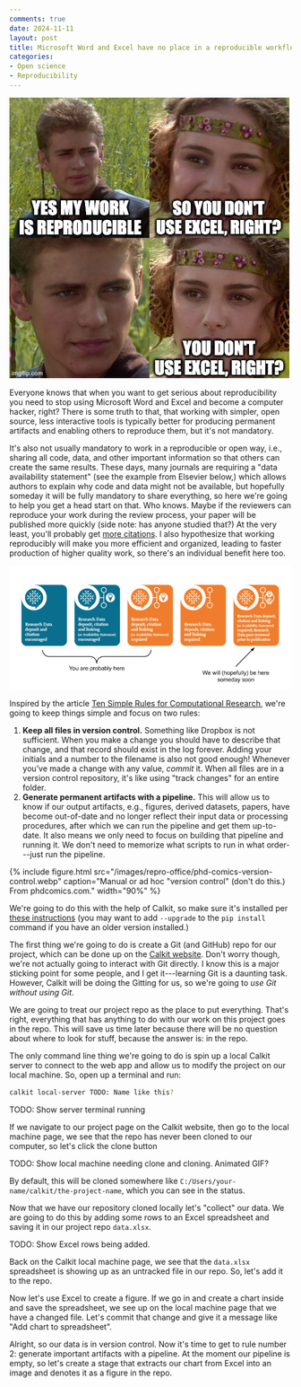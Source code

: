```yaml
---
comments: true
date: 2024-11-11
layout: post
title: Microsoft Word and Excel have no place in a reproducible workflow... right?
categories:
- Open science
- Reproducibility
---
```


![Anakin uses Excel.](/images/repro-office/anakin-excel.jpg)

Everyone knows that when you want to get serious about reproducibility
you need to stop using Microsoft Word and Excel and become a computer hacker,
right?
There is some truth to that, that working with simpler, open source,
less interactive tools is typically better for producing permanent artifacts
and enabling others to reproduce them,
but it's not mandatory.

It's also not usually mandatory to work in a reproducible or open way, i.e.,
sharing all code, data, and other important information
so that others can create the same results.
These days, many journals are requiring a "data availability statement"
(see the example from Elsevier below,)
which allows authors to explain why code and data might not be available,
but hopefully someday it will be fully mandatory to share everything,
so here we're going to help you get a head start on that.
Who knows. Maybe if the reviewers can reproduce your work during the review
process, your paper will be published more quickly
(side note: has anyone studied that?)
At the very least, you'll probably get
[more citations](https://doi.org/10.1371/journal.pone.0230416).
I also hypothesize that working reproducibly will make you more efficient
and organized, leading to faster production of higher quality work,
so there's an individual benefit here too.

![Data availability standards.](/images/repro-office/elsevier-research-data-guidelines.png)

Inspired by the article
[Ten Simple Rules for Computational Research](https://doi.org/10.1371/journal.pcbi.1003285),
we're going to keep things simple and focus on two rules:

1. **Keep all files in version control.**
  Something like Dropbox is not sufficient.
  When you make a change you should have to describe that change,
  and that record should exist in the log forever.
  Adding your initials and a number to the filename is also not good enough!
  Whenever you’ve made a change with any value, _commit_ it.
  When all files are in a version control repository, it's like using
  "track changes" for an entire folder.
1. **Generate permanent artifacts with a pipeline.**
  This will allow us to know if our output artifacts, e.g., figures,
  derived datasets, papers,
  have become out-of-date and no longer reflect their input data or
  processing procedures, after which we can run the pipeline and get them
  up-to-date.
  It also means we only need to focus on building that pipeline and running
  it. We don't need to memorize what scripts to run in what order---just
  run the pipeline.

{% include figure.html
src="/images/repro-office/phd-comics-version-control.webp"
caption="Manual or ad hoc "version control" (don't do this.) From phdcomics.com."
width="90%" %}

We're going to do this with the help of Calkit, so make sure it's installed
per
[these instructions](https://github.com/calkit/calkit?tab=readme-ov-file#installation)
(you may want to add `--upgrade` to the `pip install` command if you have
an older version installed.)

The first thing we're going to do is create a Git (and GitHub)
repo for our project,
which can be done up on the [Calkit website](https://calkit.io).
Don't worry though, we're not actually going to interact with Git directly.
I know this is a major sticking point for some people,
and I get it---learning Git is a daunting task.
However, Calkit will be doing the Gitting for us, so we're going to
_use Git without using Git_.

We are going to treat our project repo as the place to put everything.
That's right,
everything that has anything to do with our work on this project
goes in the repo.
This will save us time later because there will be no question about
where to look for stuff, because the answer is: in the repo.

The only command line thing we're going to do is spin up a local Calkit
server to connect to the web app and allow us to modify the project
on our local machine.
So, open up a terminal and run:

```sh
calkit local-server TODO: Name like this?
```

TODO: Show server terminal running

If we navigate to our project page on the Calkit website,
then go to the local machine page, we see that the repo has never been
cloned to our computer, so let's click the clone button

TODO: Show local machine needing clone and cloning. Animated GIF?

By default, this will be cloned somewhere
like `C:/Users/your-name/calkit/the-project-name`,
which you can see in the status.

Now that we have our repository cloned locally let's "collect" our data.
We are going to do this by adding some rows to an Excel spreadsheet
and saving it in our project repo `data.xlsx`.

TODO: Show Excel rows being added.

Back on the Calkit local machine page,
we see that the `data.xlsx` spreadsheet is showing up as an untracked
file in our repo.
So, let's add it to the repo.

Now let's use Excel to create a figure.
If we go in and create a chart inside and save the spreadsheet,
we see up on the local machine page that we have a changed file.
Let's commit that change and give it a message like
"Add chart to spreadsheet".

Alright, so our data is in version control.
Now it's time to get to rule number 2: generate important artifacts
with a pipeline.
At the moment our pipeline is empty,
so let's create a stage that extracts our chart from Excel into an image
and denotes it as a figure in the repo.
